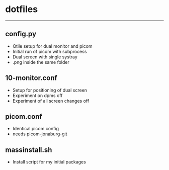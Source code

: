 # dotfiles

---

## config.py

- Qtile setup for dual monitor and picom
- Initial run of picom with subprocess
- Dual screen with single systray
- .png inside the same folder

## 10-monitor.conf

- Setup for positioning of dual screen
- Experiment on dpms off
- Experiment of all screen changes off

## picom.conf

- Identical picom config
- needs picom-jonaburg-git

## massinstall.sh

- Install script for my initial packages

